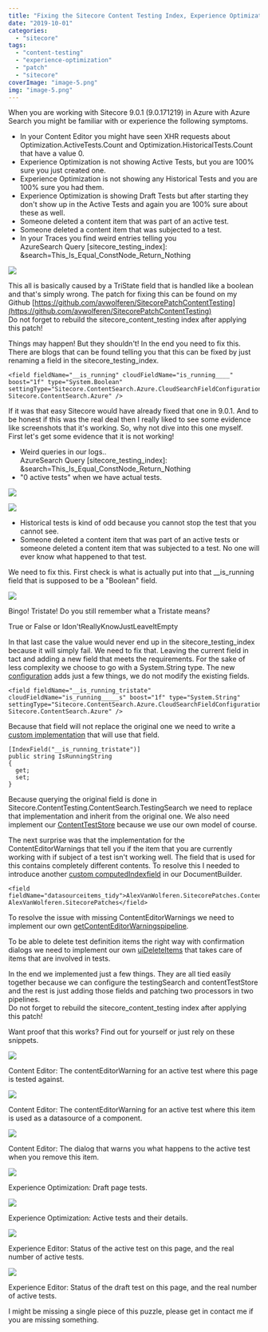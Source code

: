 ```yaml
---
title: "Fixing the Sitecore Content Testing Index, Experience Optimization, Active Tests and Historical Tests for real"
date: "2019-10-01"
categories: 
  - "sitecore"
tags: 
  - "content-testing"
  - "experience-optimization"
  - "patch"
  - "sitecore"
coverImage: "image-5.png"
img: "image-5.png"
---
```


When you are working with Sitecore 9.0.1 (9.0.171219) in Azure with Azure Search you might be familiar with or experience the following symptoms.

- In your Content Editor you might have seen XHR requests about Optimization.ActiveTests.Count and Optimization.HistoricalTests.Count that have a value 0.
- Experience Optimization is not showing Active Tests, but you are 100% sure you just created one.
- Experience Optimization is not showing any Historical Tests and you are 100% sure you had them.
- Experience Optimization is showing Draft Tests but after starting they don't show up in the Active Tests and again you are 100% sure about these as well.
- Someone deleted a content item that was part of an active test.
- Someone deleted a content item that was subjected to a test.
- In your Traces you find weird entries telling you  
    AzureSearch Query \[sitecore\_testing\_index\]: &search=This\_Is\_Equal\_ConstNode\_Return\_Nothing

![](images/mehhh-or8p1c.jpg)

This all is basically caused by a TriState field that is handled like a boolean and that's simply wrong. The patch for fixing this can be found on my Github [https://github.com/avwolferen/SitecorePatchContentTesting](https://github.com/avwolferen/SitecorePatchContentTesting)  
Do not forget to rebuild the sitecore\_content\_testing index after applying this patch!

Things may happen! But they shouldn't! In the end you need to fix this. There are blogs that can be found telling you that this can be fixed by just renaming a field in the sitecore\_testing\_index.

```
<field fieldName="__is_running" cloudFieldName="is_running____" boost="1f" type="System.Boolean" settingType="Sitecore.ContentSearch.Azure.CloudSearchFieldConfiguration, Sitecore.ContentSearch.Azure" />
```

If it was that easy Sitecore would have already fixed that one in 9.0.1. And to be honest if this was the real deal then I really liked to see some evidence like screenshots that it's working. So, why not dive into this one myself.  
First let's get some evidence that it is not working!

- Weird queries in our logs..  
    AzureSearch Query \[sitecore\_testing\_index\]: &search=This\_Is\_Equal\_ConstNode\_Return\_Nothing
- "0 active tests" when we have actual tests.

![](images/image.png)

![](images/image-1-1024x431.png)

- Historical tests is kind of odd because you cannot stop the test that you cannot see.
- Someone deleted a content item that was part of an active tests or someone deleted a content item that was subjected to a test. No one will ever know what happened to that test.

We need to fix this. First check is what is actually put into that \_\_is\_running field that is supposed to be a "Boolean" field.

![](images/image-2-1024x143.png)

Bingo! Tristate! Do you still remember what a Tristate means?

True or False or Idon'tReallyKnowJustLeaveItEmpty

In that last case the value would never end up in the sitecore\_testing\_index because it will simply fail. We need to fix that. Leaving the current field in tact and adding a new field that meets the requirements. For the sake of less complexity we choose to go with a System.String type. The new [configuration](https://github.com/avwolferen/SitecorePatchContentTesting/blob/master/App_Config/Include/z.Patching/Sitecore.ContentTesting.Testingsearch.config) adds just a few things, we do not modify the existing fields.

```
<field fieldName="__is_running_tristate" cloudFieldName="is_running_____s" boost="1f" type="System.String" settingType="Sitecore.ContentSearch.Azure.CloudSearchFieldConfiguration, Sitecore.ContentSearch.Azure" />
```

Because that field will not replace the original one we need to write a [custom implementation](https://github.com/avwolferen/SitecorePatchContentTesting/blob/master/ContentTesting/Models/TestingSearchResultItem.cs) that will use that field.

```
[IndexField("__is_running_tristate")]
public string IsRunningString
{
  get;
  set;
}
```

Because querying the original field is done in Sitecore.ContentTesting.ContentSearch.TestingSearch we need to replace that implementation and inherit from the original one. We also need implement our [ContentTestStore](https://github.com/avwolferen/SitecorePatchContentTesting/blob/master/ContentTesting/TestingSearch.cs) because we use our own model of course.

The next surprise was that the implementation for the ContentEditorWarnings that tell you if the item that you are currently working with if subject of a test isn't working well. The field that is used for this contains completely different contents. To resolve this I needed to introduce another [custom computedIndexfield](https://github.com/avwolferen/SitecorePatchContentTesting/blob/master/ContentTesting/ContentSearch/ComputedIndexFields/TestDataSources.cs) in our DocumentBuilder.

```
<field fieldName="datasourceitems_tidy">AlexVanWolferen.SitecorePatches.ContentTesting.ContentSearch.ComputedIndexFields.TestDataSources, AlexVanWolferen.SitecorePatches</field>
```

To resolve the issue with missing ContentEditorWarnings we need to implement our own [getContentEditorWarningspipeline](https://github.com/avwolferen/SitecorePatchContentTesting/blob/master/ContentTesting/Pipelines/GetContentEditorWarnings/GetContentTestingWarnings.cs).

To be able to delete test definition items the right way with confirmation dialogs we need to implement our own [uiDeleteItems](https://github.com/avwolferen/SitecorePatchContentTesting/blob/master/ContentTesting/Pipelines/DeleteItems/DeleteTestDefinitionItems.cs) that takes care of items that are involved in tests.

In the end we implemented just a few things. They are all tied easily together because we can configure the testingSearch and contentTestStore and the rest is just adding those fields and patching two processors in two pipelines.  
Do not forget to rebuild the sitecore\_content\_testing index after applying this patch!

Want proof that this works? Find out for yourself or just rely on these snippets.

![](images/image.png)

Content Editor: The contentEditorWarning for an active test where this page is tested against.

![](images/image-1.png)

Content Editor: The contentEditorWarning for an active test where this item is used as a datasource of a component.

![](images/image-2.png)

Content Editor: The dialog that warns you what happens to the active test when you remove this item.  

![](images/image-4-1024x288.png)

Experience Optimization: Draft page tests.

![](images/image-3-1024x299.png)

Experience Optimization: Active tests and their details.

![](images/image-5-1024x302.png)

Experience Editor: Status of the active test on this page, and the real number of active tests.

![](images/image-6-1024x298.png)

Experience Editor: Status of the draft test on this page, and the real number of active tests.

I might be missing a single piece of this puzzle, please get in contact me if you are missing something.
